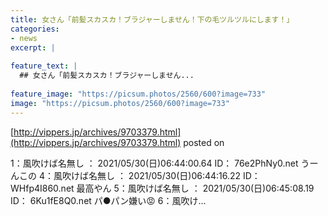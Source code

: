 ```yaml
---
title: 女さん「前髪スカスカ！ブラジャーしません！下の毛ツルツルにします！」
categories:
- news
excerpt: |
  
feature_text: |
  ## 女さん「前髪スカスカ！ブラジャーしません...
  
feature_image: "https://picsum.photos/2560/600?image=733"
image: "https://picsum.photos/2560/600?image=733"
---
```


[http://vippers.jp/archives/9703379.html](http://vippers.jp/archives/9703379.html)
posted on 

<!--more-->

1：風吹けば名無し ： 2021/05/30(日)06:44:00.64 ID： 76e2PhNy0.net うーんこの 4：風吹けば名無し ： 2021/05/30(日)06:44:16.22 ID： WHfp4I860.net 最高やん 5：風吹けば名無し ： 2021/05/30(日)06:45:08.19 ID： 6Ku1fE8Q0.net パ●パン嫌い😡 6：風吹け...
